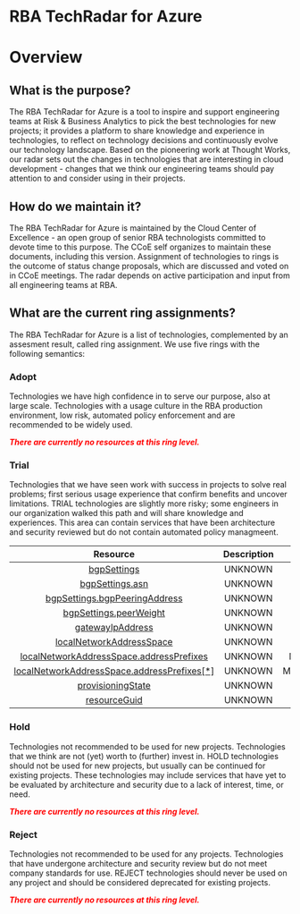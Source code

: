 
RBA TechRadar for Azure
=======================

# Overview

## What is the purpose?


The RBA TechRadar for Azure is a tool to inspire and support engineering teams at Risk & Business Analytics to pick the best technologies for new projects; it provides a platform to share knowledge and experience in technologies, to reflect on technology decisions and continuously evolve our technology landscape.  Based on the pioneering work at Thought Works, our radar sets out the changes in technologies that are interesting in cloud development - changes that we think our engineering teams should pay attention to and consider using in their projects.
## How do we maintain it?


The RBA TechRadar for Azure is maintained by the Cloud Center of Excellence - an open group of senior RBA technologists committed to devote time to this purpose.  The CCoE self organizes to maintain these documents, including this version.  Assignment of technologies to rings is the outcome of status change proposals, which are discussed and voted on in CCoE meetings.  The radar depends on active participation and input from all engineering teams at RBA.
## What are the current ring assignments?


The RBA TechRadar for Azure is a list of technologies, complemented by an assesment result, called ring assignment.  We use five rings with the following semantics:
### Adopt


Technologies we have high confidence in to serve our purpose, also at large scale.  Technologies with a usage culture in the RBA production environment, low risk, automated policy enforcement and are recommended to be widely used.  
  
***<font color="red"> There are currently no resources at this ring level. </font>***
### Trial


Technologies that we have seen work with success in projects to solve real problems;  first serious usage experience that confirm benefits and uncover limitations.  TRIAL technologies are slightly more risky; some engineers in our organization walked this path and will share knowledge and experiences.  This area can contain services that have been architecture and security reviewed but do not contain automated policy managmeent.  

|Resource|Description|Path|Status|
| :---: | :---: | :---: | :---: |
|[bgpSettings](https://github.com/openrba/python-azure-techradar/blob/master/Microsoft.Network/localNetworkGateways/bgpSettings)|UNKNOWN|Microsoft.Network/localNetworkGateways/bgpSettings|TRIAL|
|[bgpSettings.asn](https://github.com/openrba/python-azure-techradar/blob/master/Microsoft.Network/localNetworkGateways/bgpSettings.asn)|UNKNOWN|Microsoft.Network/localNetworkGateways/bgpSettings.asn|TRIAL|
|[bgpSettings.bgpPeeringAddress](https://github.com/openrba/python-azure-techradar/blob/master/Microsoft.Network/localNetworkGateways/bgpSettings.bgpPeeringAddress)|UNKNOWN|Microsoft.Network/localNetworkGateways/bgpSettings.bgpPeeringAddress|TRIAL|
|[bgpSettings.peerWeight](https://github.com/openrba/python-azure-techradar/blob/master/Microsoft.Network/localNetworkGateways/bgpSettings.peerWeight)|UNKNOWN|Microsoft.Network/localNetworkGateways/bgpSettings.peerWeight|TRIAL|
|[gatewayIpAddress](https://github.com/openrba/python-azure-techradar/blob/master/Microsoft.Network/localNetworkGateways/gatewayIpAddress)|UNKNOWN|Microsoft.Network/localNetworkGateways/gatewayIpAddress|TRIAL|
|[localNetworkAddressSpace](https://github.com/openrba/python-azure-techradar/blob/master/Microsoft.Network/localNetworkGateways/localNetworkAddressSpace)|UNKNOWN|Microsoft.Network/localNetworkGateways/localNetworkAddressSpace|TRIAL|
|[localNetworkAddressSpace.addressPrefixes](https://github.com/openrba/python-azure-techradar/blob/master/Microsoft.Network/localNetworkGateways/localNetworkAddressSpace.addressPrefixes)|UNKNOWN|Microsoft.Network/localNetworkGateways/localNetworkAddressSpace.addressPrefixes|TRIAL|
|[localNetworkAddressSpace.addressPrefixes[*]](https://github.com/openrba/python-azure-techradar/blob/master/Microsoft.Network/localNetworkGateways/localNetworkAddressSpace.addressPrefixes[*])|UNKNOWN|Microsoft.Network/localNetworkGateways/localNetworkAddressSpace.addressPrefixes[*]|TRIAL|
|[provisioningState](https://github.com/openrba/python-azure-techradar/blob/master/Microsoft.Network/localNetworkGateways/provisioningState)|UNKNOWN|Microsoft.Network/localNetworkGateways/provisioningState|TRIAL|
|[resourceGuid](https://github.com/openrba/python-azure-techradar/blob/master/Microsoft.Network/localNetworkGateways/resourceGuid)|UNKNOWN|Microsoft.Network/localNetworkGateways/resourceGuid|TRIAL|

### Hold


Technologies not recommended to be used for new projects. Technologies that we think are not (yet) worth to (further) invest in.  HOLD technologies should not be used for new projects, but usually can be continued for existing projects.  These technologies may include services that have yet to be evaluated by architecture and security due to a lack of interest, time, or need.  
  
***<font color="red"> There are currently no resources at this ring level. </font>***
### Reject


Technologies not recommended to be used for any projects. Technologies that have undergone architecture and security review but do not meet company standards for use.  REJECT technologies should never be used on any project and should be considered deprecated for existing projects.  
  
***<font color="red"> There are currently no resources at this ring level. </font>***